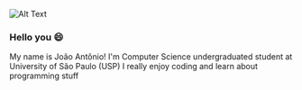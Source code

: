 ![Alt Text](https://media.giphy.com/media/bcKmIWkUMCjVm/giphy.gif)

### Hello you :smile:

  My name is João Antônio! I'm Computer Science undergraduated student at University of São Paulo (USP)
  I really enjoy coding and learn about programming stuff
